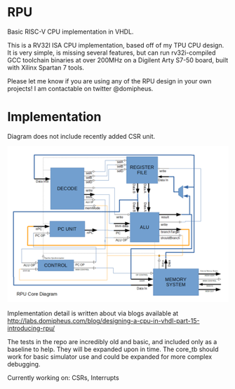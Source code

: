 # RPU
Basic RISC-V CPU implementation in VHDL.

This is a RV32I ISA CPU implementation, based off of my TPU CPU design. It is very simple, is missing several features, but can run rv32i-compiled GCC toolchain binaries at over 200MHz on a Digilent Arty S7-50 board, built with Xilinx Spartan 7 tools. 

Please let me know if you are using any of the RPU design in your own projects! I am contactable on twitter @domipheus.

# Implementation

Diagram does not include recently added CSR unit.

![RPU Core overview](https://raw.githubusercontent.com/Domipheus/RPU/master/rpu_core_diagram.png)

Implementation detail is written about via blogs available at http://labs.domipheus.com/blog/designing-a-cpu-in-vhdl-part-15-introducing-rpu/

The tests in the repo are incredibly old and basic, and included only as a baseline to help. They will be expanded upon in time. The core_tb should work for basic simulator use and could be expanded for more complex debugging.

Currently working on: CSRs, Interrupts